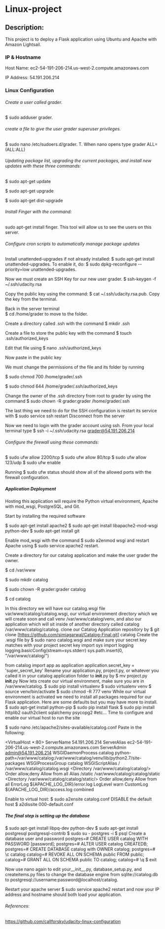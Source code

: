 
# Linux-project

## Description:

This project is to deploy a Flask application using Ubuntu and Apache with Amazon Lightsail.

### IP & Hostname

Host Name: ec2-54-191-206-214.us-west-2.compute.amazonaws.com

IP Address: 54.191.206.214

### Linux Configuration


###### Create a user called grader. 
 $ sudo adduser grader. 
###### create a file to give the user grader superuser privileges.  
$ sudo nano /etc/sudoers.d/grader. T. 
When nano opens type grader ALL=(ALL:ALL)

###### Updating package list, upgrading the current packages, and install new updates with these three commands:

$ sudo apt-get update

$ sudo apt-get upgrade

$ sudo apt-get dist-upgrade

###### Install  Finger with the command:
 sudo apt-get install finger. This tool will allow us to see the users on this server.

###### Configure cron scripts to automatically manage package updates
Install unattended-upgrades if not already installed: $ sudo apt-get install unattended-upgrades.
To enable it, do: $ sudo dpkg-reconfigure --priority=low unattended-upgrades.

Now we must create an SSH Key for our new user grader. 
 $ ssh-keygen -f ~/.ssh/udacity.rsa

 Copy the public key using the command: 
 $ cat ~/.ssh/udacity.rsa.pub. Copy the key from the terminal.

Back in the server terminal  
$ cd /home/grader to move to the folder.

Create a directory called .ssh with the command 
$ mkdir .ssh

Create a file to store the public key with the command 
$ touch .ssh/authorized_keys

Edit that file using 
$ nano .ssh/authorized_keys

Now paste in the public key

We must change the permissions of the file and its folder by running

$ sudo chmod 700 /home/grader/.ssh

$ sudo chmod 644 /home/grader/.ssh/authorized_keys 

Change the owner of the .ssh directory from root to grader by using the command 
$ sudo chown -R grader:grader /home/grader/.ssh

The last thing we need to do for the SSH configuration is restart its service with 
$ sudo service ssh restart
Disconnect from the server

Now we need to login with the grader account using ssh. From your local terminal type 
$ ssh -i ~/.ssh/udacity.rsa grader@54.191.206.214

###### Configure the firewall using these commands:
$ sudo ufw allow 2200/tcp
$ sudo ufw allow 80/tcp
$ sudo ufw allow 123/udp
$ sudo ufw enable

Running $ sudo ufw status should show all of the allowed ports with the firewall configuration.

##### Application Deployment

Hosting this application will require the Python virtual environment, Apache with mod_wsgi, PostgreSQL, and Git.

Start by installing the required software

$ sudo apt-get install apache2
$ sudo apt-get install libapache2-mod-wsgi python-dev
$ sudo apt-get install git

Enable mod_wsgi with the command $ sudo a2enmod wsgi and restart Apache using $ sudo service apache2 restart.

Create a directory for our catalog application and make the user grader the owner.

$ cd /var/www

$ sudo mkdir catalog

$ sudo chown -R grader:grader catalog

$ cd catalog

In this directory we will have our catalog.wsgi file var/www/catalog/catalog.wsgi, our virtual environment directory which we will create soon and call venv /var/www/catalog/venv, and also our application which will sit inside of another directory called catalog /var/www/catalog/catalog.
clone our Catalog Application repository by $ git clone [https://github.com/simiagarwal/Catalog-Final.git] catalog
Create the .wsgi file by $ sudo nano catalog.wsgi and make sure your secret key matches with your project secret key
import sys
import logging
logging.basicConfig(stream=sys.stderr)
sys.path.insert(0, "/var/www/catalog/")

from catalog import app as application
application.secret_key = 'super_secret_key'
Rename your application.py, project.py, or whatever you called it in your catalog application folder to __init__.py by $ mv project.py __init__.py
Now lets create our virtual environment, make sure you are in /var/www/catalog.
$ sudo pip install virtualenv
$ sudo virtualenv venv
$ source venv/bin/activate
$ sudo chmod -R 777 venv
While our virtual environment is activated we need to install all packages required for our Flask application. Here are some defaults but you may have more to install.
$ sudo apt-get install python-pip
$ sudo pip install flask
$ sudo pip install httplib2 oauth2client sqlalchemy psycopg2 #etc...
Time to configure and enable our virtual host to run the site

$ sudo nano /etc/apache2/sites-available/catalog.conf
Paste in the following:

<VirtualHost *:80>
    ServerName 54.191.206.214
    ServerAlias ec2-54-191-206-214.us-west-2.compute.amazonaws.com
    ServerAdmin admin@54.191.206.214
    WSGIDaemonProcess catalog python-path=/var/www/catalog:/var/www/catalog/venv/lib/python2.7/site-packages
    WSGIProcessGroup catalog
    WSGIScriptAlias / /var/www/catalog/catalog.wsgi
    <Directory /var/www/catalog/catalog/>
        Order allow,deny
        Allow from all
    </Directory>
    Alias /static /var/www/catalog/catalog/static
    <Directory /var/www/catalog/catalog/static/>
        Order allow,deny
        Allow from all
    </Directory>
    ErrorLog ${APACHE_LOG_DIR}/error.log
    LogLevel warn
    CustomLog ${APACHE_LOG_DIR}/access.log combined
</VirtualHost>


Enable to virtual host: $ sudo a2ensite catalog.conf 
DISABLE the default host $ a2dissite 000-default.conf 

##### The final step is setting up the database

$ sudo apt-get install libpq-dev python-dev
$ sudo apt-get install postgresql postgresql-contrib
$ sudo su - postgres -i
$ psql
Create a database user and password
postgres=# CREATE USER catalog WITH PASSWORD [password];
postgres=# ALTER USER catalog CREATEDB;
postgres=# CREATE DATABASE catalog with OWNER catalog;
postgres=# \c catalog
catalog=# REVOKE ALL ON SCHEMA public FROM public;
catalog=# GRANT ALL ON SCHEMA public TO catalog;
catalog=# \q
$ exit


Now use nano again to edit your__init__.py, database_setup.py, and createitems.py files to change the database engine from sqlite://catalog.db to postgresql://username:password@localhost/catalog.

Restart your apache server $ sudo service apache2 restart and now your IP address and hostname should both load your application.

###### References:
https://github.com/callforsky/udacity-linux-configuration

